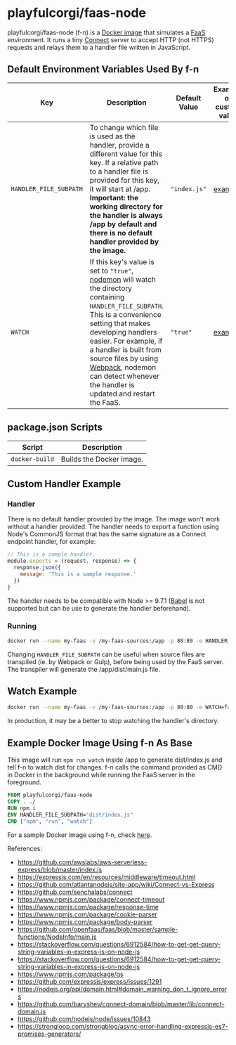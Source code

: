 # playfulcorgi/faas-node

playfulcorgi/faas-node (f-n) is a [Docker image](https://hub.docker.com/r/playfulcorgi/faas-node/) that simulates a [FaaS][2] environment. It runs a tiny [Connect][1] server to accept HTTP (not HTTPS) requests and relays them to a handler file written in JavaScript.

## Default Environment Variables Used By f-n

|Key|Description|Default Value|Example of custom value|
|-|-|-|-|
|`HANDLER_FILE_SUBPATH`|To change which file is used as the handler, provide a different value for this key. If a relative path to a handler file is provided for this key, it will start at /app. **Important: the working directory for the handler is always /app by default and there is no default handler provided by the image.**|`"index.js"`|[example](#handlerPathExample)|
|`WATCH`|If this key's value is set to `"true"`, [nodemon][3] will watch the directory containing `HANDLER_FILE_SUBPATH`. This is a convenience setting that makes developing handlers easier. For example, if a handler is built from source files by using [Webpack][4], nodemon can detect whenever the handler is updated and restart the FaaS.|`"true"`|[example](#watchExample)|

## package.json Scripts
|Script|Description|
|-|-|
|`docker-build`|Builds the Docker image.|

## Custom Handler Example<a name="handlerPathExample"></a>

### Handler

There is no default handler provided by the image. The image won't work without a handler provided. The handler needs to export a function using Node's CommonJS format that has the same signature as a Connect endpoint handler, for example:

```js
// This is a sample handler.
module.exports = (request, response) => {
  response.json({
    message: 'This is a sample response.'
  })
}
```

The handler needs to be compatible with Node >= 9.7.1 ([Babel][5] is not supported but can be use to generate the handler beforehand).

### Running

```bash
docker run --name my-faas -v /my-faas-sources:/app -p 80:80 -e HANDLER_FILE_SUBPATH="dist/main.js" playfulcorgi/faas-node
```

Changing `HANDLER_FILE_SUBPATH` can be useful when source files are transpiled (ie. by Webpack or Gulp), before being used by the FaaS server. The transpiler will generate the /app/dist/main.js file.

## Watch Example<a name="watchExample"></a>

```bash
docker run --name my-faas -v /my-faas-sources:/app -p 80:80 -e WATCH=false playfulcorgi/faas-node
```

In production, it may be a better to stop watching the handler's directory.

## Example Docker Image Using f-n As Base

This image will run `npm run watch` inside /app to generate dist/index.js and tell f-n to watch dist for changes. f-n calls the command provided as CMD in Docker in the background while running the FaaS server in the foreground.

```dockerfile
FROM playfulcorgi/faas-node
COPY . ./
RUN npm i
ENV HANDLER_FILE_SUBPATH="dist/index.js"
CMD ["npm", "run", "watch"]
```

For a sample Docker image using f-n, check [here][6].





[1]: https://github.com/senchalabs/connect
[2]: https://en.wikipedia.org/wiki/Function_as_a_service
[3]: https://github.com/remy/nodemon/
[4]: https://webpack.js.org/
[5]: https://babeljs.io/
[6]: https://hub.docker.com/r/playfulcorgi/faas-node-sample/


References:
- https://github.com/awslabs/aws-serverless-express/blob/master/index.js
- https://expressjs.com/en/resources/middleware/timeout.html
- https://github.com/atlantanodejs/site-app/wiki/Connect-vs-Express
- https://github.com/senchalabs/connect
- https://www.npmjs.com/package/connect-timeout
- https://www.npmjs.com/package/response-time
- https://www.npmjs.com/package/cookie-parser
- https://www.npmjs.com/package/body-parser
- https://github.com/openfaas/faas/blob/master/sample-functions/NodeInfo/main.js
- https://stackoverflow.com/questions/6912584/how-to-get-get-query-string-variables-in-express-js-on-node-js
- https://stackoverflow.com/questions/6912584/how-to-get-get-query-string-variables-in-express-js-on-node-js
- https://www.npmjs.com/package/qs
- https://github.com/expressjs/express/issues/1291
- https://nodejs.org/api/domain.html#domain_warning_don_t_ignore_errors
- https://github.com/baryshev/connect-domain/blob/master/lib/connect-domain.js
- https://github.com/nodejs/node/issues/10843
- https://strongloop.com/strongblog/async-error-handling-expressjs-es7-promises-generators/